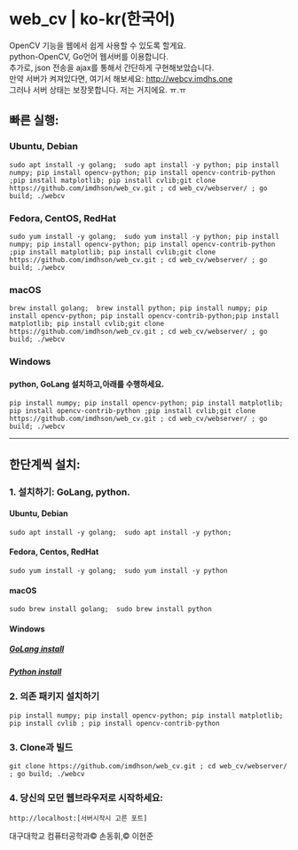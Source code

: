 # web_cv | ko-kr(한국어)
OpenCV 기능을 웹에서 쉽게 사용할 수 있도록 할게요.<br>
python-OpenCV, Go언어 웹서버를 이용합니다.<br>
추가로, json 전송을 ajax를 통해서 간단하게 구현해보았습니다.
<br>
만약 서버가 켜져있다면, 여기서 해보세요: http://webcv.imdhs.one <br>
그러나 서버 상태는 보장못합니다. 저는 거지에요. ㅠ.ㅠ
## 빠른 실행:
### Ubuntu, Debian

    sudo apt install -y golang;  sudo apt install -y python; pip install numpy; pip install opencv-python; pip install opencv-contrib-python ;pip install matplotlib; pip install cvlib;git clone https://github.com/imdhson/web_cv.git ; cd web_cv/webserver/ ; go build; ./webcv
 
### Fedora, CentOS, RedHat
    
    sudo yum install -y golang;  sudo yum install -y python; pip install numpy; pip install opencv-python; pip install opencv-contrib-python ;pip install matplotlib; pip install cvlib;git clone https://github.com/imdhson/web_cv.git ; cd web_cv/webserver/ ; go build; ./webcv

### macOS
    
    brew install golang;  brew install python; pip install numpy; pip install opencv-python; pip install opencv-contrib-python;pip install matplotlib; pip install cvlib;git clone https://github.com/imdhson/web_cv.git ; cd web_cv/webserver/ ; go build; ./webcv
    
### Windows
#### python, GoLang 설치하고,아래를 수행하세요.

    pip install numpy; pip install opencv-python; pip install matplotlib; pip install opencv-contrib-python ;pip install cvlib;git clone https://github.com/imdhson/web_cv.git ; cd web_cv/webserver/ ; go build; ./webcv
    
----

## 한단계씩 설치:

### 1. 설치하기: GoLang, python.

#### Ubuntu, Debian

    sudo apt install -y golang;  sudo apt install -y python;
  
#### Fedora, Centos, RedHat

    sudo yum install -y golang;  sudo yum install -y python

#### macOS

    sudo brew install golang;  sudo brew install python

#### Windows
##### [GoLang install](https://go.dev/dl/)
##### [Python install](https://www.python.org/downloads/)
  
### 2. 의존 패키지 설치하기

    pip install numpy; pip install opencv-python; pip install matplotlib; pip install cvlib ; pip install opencv-contrib-python
  
### 3. Clone과 빌드

    git clone https://github.com/imdhson/web_cv.git ; cd web_cv/webserver/ ; go build; ./webcv
  
### 4. 당신의 모던 웹브라우저로 시작하세요:

    http://localhost:[서버시작시 고른 포트]

대구대학교 컴퓨터공학과&copy;  손동휘,&copy;  이현준
